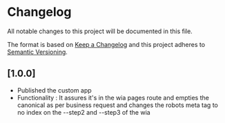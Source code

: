 <!-- @format -->

# Changelog

All notable changes to this project will be documented in this file.

The format is based on [Keep a Changelog](http://keepachangelog.com/en/1.0.0/)
and this project adheres to [Semantic Versioning](http://semver.org/spec/v2.0.0.html).

## [1.0.0]

- Published the custom app
- Functionality : It assures it's in the wia pages route and empties the canonical as per business request and changes the robots meta tag to no index on the --step2 and --step3 of the wia
